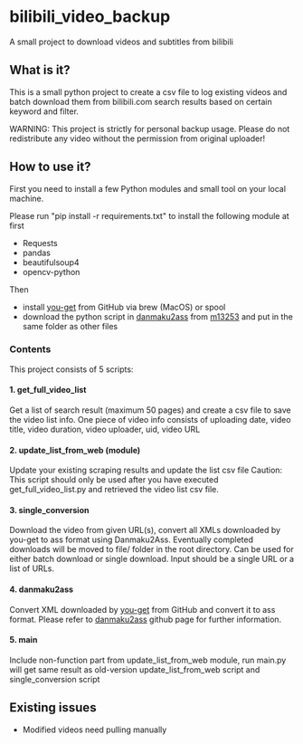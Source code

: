 # bilibili_video_backup
A small project to download videos and subtitles from bilibili


## What is it?
This is a small python project to create a csv file to log existing videos and batch download them from bilibili.com search results based on certain keyword and filter.

WARNING: This project is strictly for personal backup usage. Please do not redistribute any video without the permission from original uploader!

## How to use it?

First you need to install a few Python modules and small tool on your local machine.

Please run "pip install -r requirements.txt" to install the following module at first
- Requests
- pandas
- beautifulsoup4
- opencv-python

Then 
- install [you-get](https://github.com/soimort/you-get) from GitHub via brew (MacOS) or spool
- download the python script in [danmaku2ass](https://github.com/m13253/danmaku2ass) from [m13253](https://github.com/m13253) and put in the same folder as other files


### Contents

This project consists of 5 scripts:
#### 1. get_full_video_list
Get a list of search result (maximum 50 pages) and create a csv file to save the video list info. One piece of video info consists of uploading date, video title, video duration, video uploader, uid, video URL

#### 2. update_list_from_web (module)
Update your existing scraping results and update the list csv file
Caution: This script should only be used after you have executed get_full_video_list.py and retrieved the video list csv file.

#### 3. single_conversion
Download the video from given URL(s), convert all XMLs downloaded by you-get to ass format using Danmaku2Ass. Eventually completed downloads will be moved to file/ folder in the root directory.
Can be used for either batch download or single download. Input should be a single URL or a list of URLs.

#### 4. danmaku2ass
Convert XML downloaded by [you-get](https://github.com/soimort/you-get) from GitHub and convert it to ass format. Please refer to [danmaku2ass](https://github.com/m13253/danmaku2ass) github page for further information.

#### 5. main
Include non-function part from update_list_from_web module, run main.py will get same result as old-version update_list_from_web script and single_conversion script

## Existing issues
- Modified videos need pulling manually
